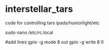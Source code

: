 # interstellar_tars
code for controlling tars ipads/humorlight/etc

sudo nano /etc/rc.local

#add lines
gpio -g mode 8 out
gpio -g write 8 0
